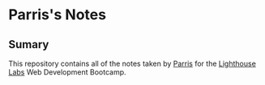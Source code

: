 # Parris's Notes

## Sumary

This repository contains all of the notes taken by [Parris](https://github.com/ParrisG) for the [Lighthouse Labs](https://www.lighthouselabs.ca/) Web Development Bootcamp.